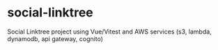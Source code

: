 # social-linktree

Social Linktree project using Vue/Vitest and AWS services (s3, lambda, dynamodb, api gateway, cognito)

